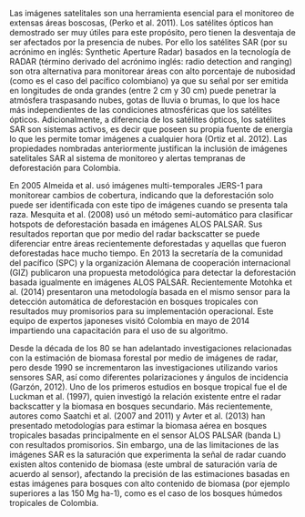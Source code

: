 Las imágenes satelitales son una herramienta esencial para el monitoreo de extensas áreas boscosas, (Perko et al. 2011). Los satélites ópticos han demostrado ser muy útiles para este propósito, pero tienen la desventaja de ser afectados por la presencia de nubes. Por ello los satélites SAR (por su acrónimo en inglés: Synthetic Aperture Radar) basados en la tecnología de RADAR (término derivado del acrónimo inglés: radio detection and ranging) son otra alternativa para monitorear áreas con alto porcentaje de nubosidad (como es el caso del pacífico colombiano) ya que su señal por ser emitida en longitudes de onda grandes (entre 2 cm y 30 cm) puede penetrar la atmósfera traspasando nubes, gotas de lluvia o brumas, lo que los hace más independientes de las condiciones atmosféricas que los satélites ópticos. Adicionalmente, a diferencia de los satélites ópticos, los satélites SAR son sistemas activos, es decir que poseen su propia fuente de energía lo que les permite tomar imágenes a cualquier hora (Ortiz et al. 2012). Las propiedades nombradas anteriormente justifican la inclusión de imágenes satelitales SAR al sistema de monitoreo y alertas tempranas de deforestación para Colombia.

En 2005 Almeida et al. usó imágenes multi-temporales JERS-1 para monitorear cambios de cobertura, indicando que la deforestación solo puede ser identificada con este tipo de imágenes cuando se presenta tala raza. Mesquita et al. (2008) usó un método semi-automático para clasificar hotspots de deforestación basada en imágenes ALOS PALSAR. Sus resultados reportan que por medio del radar backscatter se puede diferenciar entre áreas recientemente deforestadas y aquellas que fueron deforestadas hace mucho tiempo. En 2013 la secretaría de la comunidad del pacífico (SPC) y la organización Alemana de cooperación internacional (GIZ) publicaron una propuesta metodológica para detectar la deforestación basada igualmente en imágenes ALOS PALSAR. Recientemente Motohka et al. (2014) presentaron  una metodología basada en el mismo sensor para la detección automática de deforestación en bosques tropicales con resultados muy promisorios para su implementación operacional. Este equipo de expertos japoneses visitó Colombia en mayo de 2014 impartiendo una capacitación para el uso de su algoritmo.

Desde la década de los 80 se han adelantado investigaciones relacionadas con la estimación de biomasa forestal por medio de imágenes de radar, pero desde 1990 se incrementaron las investigaciones utilizando varios sensores SAR, así como diferentes polarizaciones y ángulos de incidencia (Garzón, 2012).  Uno de los primeros estudios en bosque tropical fue el de Luckman et al. (1997), quien investigó la relación existente entre el radar backscatter y la biomasa en bosques secundario. Más recientemente, autores como Saatchi et al. (2007 and 2011) y Avter et al. (2013) han presentado metodologías para estimar la biomasa aérea en bosques tropicales basadas principalmente en el sensor ALOS PALSAR (banda L) con resultados promisorios. Sin embargo, una de las limitaciones de las imágenes SAR es la saturación que experimenta la señal de radar cuando existen altos contenido de biomasa (este umbral de saturación varía de acuerdo al sensor), afectando la precisión de las estimaciones basadas en estas imágenes para bosques con alto contenido de biomasa (por ejemplo superiores a las 150 Mg ha-1), como es el caso de los bosques húmedos tropicales de Colombia. 


